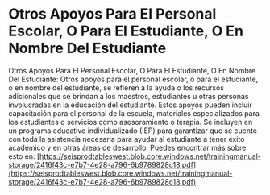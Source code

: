 # Otros Apoyos Para El Personal Escolar, O Para El Estudiante, O En Nombre Del Estudiante
Otros Apoyos Para El Personal Escolar, O Para El Estudiante, O En Nombre Del Estudiante: Otros apoyos para el personal escolar, o para el estudiante, o en nombre del estudiante, se refieren a la ayuda o los recursos adicionales que se brindan a los maestros, estudiantes u otras personas involucradas en la educación del estudiante. Estos apoyos pueden incluir capacitación para el personal de la escuela, materiales especializados para los estudiantes o servicios como asesoramiento o terapia. Se incluyen en un programa educativo individualizado (IEP) para garantizar que se cuente con toda la asistencia necesaria para ayudar al estudiante a tener éxito académico y en otras áreas de desarrollo.
Puedes encontrar más sobre esto en: [https://seisprodtableswest.blob.core.windows.net/trainingmanual-storage/2416f43c-e7b7-4e28-a796-6b9789828c18.pdf](https://seisprodtableswest.blob.core.windows.net/trainingmanual-storage/2416f43c-e7b7-4e28-a796-6b9789828c18.pdf)